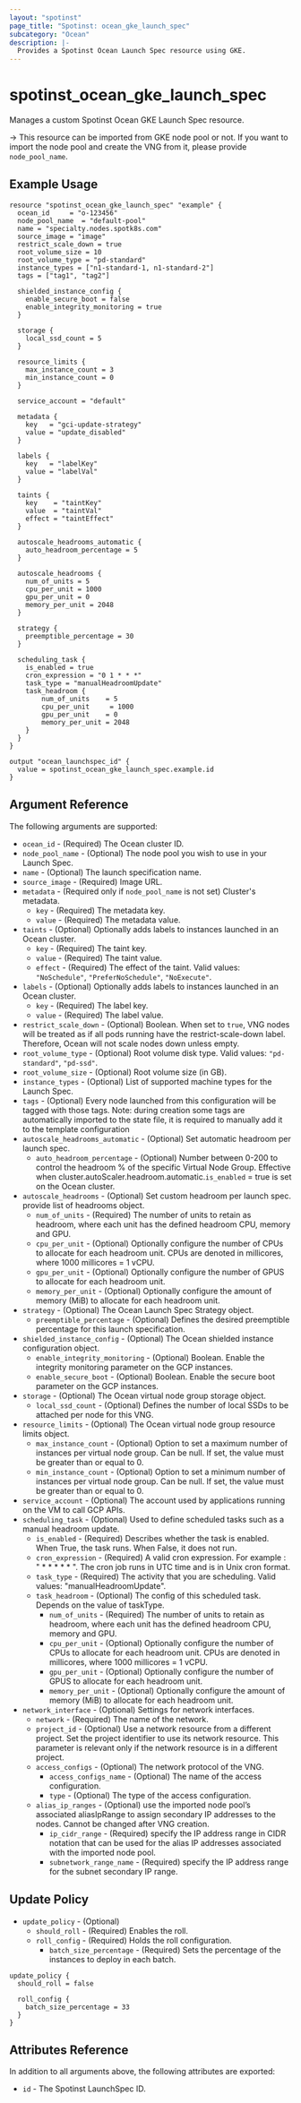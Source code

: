 ```yaml
---
layout: "spotinst"
page_title: "Spotinst: ocean_gke_launch_spec"
subcategory: "Ocean"
description: |-
  Provides a Spotinst Ocean Launch Spec resource using GKE.
---
```


# spotinst\_ocean\_gke\_launch\_spec

Manages a custom Spotinst Ocean GKE Launch Spec resource.

-> This resource can be imported from GKE node pool or not. If you want to import the node pool and create the VNG from it, please provide `node_pool_name`.

## Example Usage

```hcl
resource "spotinst_ocean_gke_launch_spec" "example" {
  ocean_id     = "o-123456"
  node_pool_name  = "default-pool"
  name = "specialty.nodes.spotk8s.com"
  source_image = "image"
  restrict_scale_down = true
  root_volume_size = 10
  root_volume_type = "pd-standard"
  instance_types = ["n1-standard-1, n1-standard-2"]
  tags = ["tag1", "tag2"]
  
  shielded_instance_config {
    enable_secure_boot = false
    enable_integrity_monitoring = true
  }

  storage {
    local_ssd_count = 5
  }

  resource_limits {
    max_instance_count = 3
    min_instance_count = 0
  }
  
  service_account = "default"

  metadata {
    key   = "gci-update-strategy"
    value = "update_disabled"
  }
  
  labels {
    key   = "labelKey"
    value = "labelVal"
  }
  
  taints {
    key    = "taintKey"
    value  = "taintVal"
    effect = "taintEffect"
  }
  
  autoscale_headrooms_automatic {
    auto_headroom_percentage = 5
  }
  
  autoscale_headrooms {
    num_of_units = 5
    cpu_per_unit = 1000
    gpu_per_unit = 0
    memory_per_unit = 2048
  }

  strategy {
    preemptible_percentage = 30
  }
  
  scheduling_task {
    is_enabled = true
    cron_expression = "0 1 * * *"
    task_type = "manualHeadroomUpdate"
    task_headroom {
        num_of_units    = 5
        cpu_per_unit     = 1000
        gpu_per_unit    = 0
        memory_per_unit = 2048
    }
  }
}
```
```
output "ocean_launchspec_id" {
  value = spotinst_ocean_gke_launch_spec.example.id
}
```

## Argument Reference

The following arguments are supported:

* `ocean_id` - (Required) The Ocean cluster ID.
* `node_pool_name` - (Optional) The node pool you wish to use in your Launch Spec.
* `name` - (Optional) The launch specification name.
* `source_image` - (Required) Image URL.
* `metadata` - (Required only if `node_pool_name` is not set) Cluster's metadata.
    * `key` - (Required) The metadata key.
    * `value` - (Required) The metadata value.
* `taints` - (Optional) Optionally adds labels to instances launched in an Ocean cluster.
    * `key` - (Required) The taint key.
    * `value` - (Required) The taint value.
    * `effect` - (Required) The effect of the taint. Valid values: `"NoSchedule"`, `"PreferNoSchedule"`, `"NoExecute"`.
* `labels` - (Optional) Optionally adds labels to instances launched in an Ocean cluster.
    * `key` - (Required) The label key.
    * `value` - (Required) The label value.
* `restrict_scale_down` - (Optional) Boolean. When set to `true`, VNG nodes will be treated as if all pods running have the restrict-scale-down label. Therefore, Ocean will not scale nodes down unless empty.
* `root_volume_type` - (Optional) Root volume disk type. Valid values: `"pd-standard"`, `"pd-ssd"`.
* `root_volume_size` - (Optional) Root volume size (in GB).
* `instance_types` - (Optional) List of supported machine types for the Launch Spec.
* `tags` - (Optional) Every node launched from this configuration will be tagged with those tags. Note: during creation some tags are automatically imported to the state file, it is required to manually add it to the template configuration
* `autoscale_headrooms_automatic` - (Optional) Set automatic headroom per launch spec.
  * `auto_headroom_percentage` - (Optional) Number between 0-200 to control the headroom % of the specific Virtual Node Group. Effective when cluster.autoScaler.headroom.automatic.`is_enabled` = true is set on the Ocean cluster.
* `autoscale_headrooms` - (Optional) Set custom headroom per launch spec. provide list of headrooms object.
    * `num_of_units` - (Required) The number of units to retain as headroom, where each unit has the defined headroom CPU, memory and GPU.
    * `cpu_per_unit` - (Optional) Optionally configure the number of CPUs to allocate for each headroom unit. CPUs are denoted in millicores, where 1000 millicores = 1 vCPU.
    * `gpu_per_unit` - (Optional) Optionally configure the number of GPUS to allocate for each headroom unit.
    * `memory_per_unit` - (Optional) Optionally configure the amount of memory (MiB) to allocate for each headroom unit.
* `strategy` - (Optional) The Ocean Launch Spec Strategy object.
    * `preemptible_percentage` - (Optional) Defines the desired preemptible percentage for this launch specification.
* `shielded_instance_config` - (Optional) The Ocean shielded instance configuration object.
  * `enable_integrity_monitoring` - (Optional) Boolean. Enable the integrity monitoring parameter on the GCP instances.
  * `enable_secure_boot` - (Optional) Boolean. Enable the secure boot parameter on the GCP instances.
* `storage` - (Optional) The Ocean virtual node group storage object.
  * `local_ssd_count` - (Optional) Defines the number of local SSDs to be attached per node for this VNG.
* `resource_limits` - (Optional) The Ocean virtual node group resource limits object.
  * `max_instance_count` - (Optional) Option to set a maximum number of instances per virtual node group. Can be null. If set, the value must be greater than or equal to 0.
  * `min_instance_count` - (Optional) Option to set a minimum number of instances per virtual node group. Can be null. If set, the value must be greater than or equal to 0.
* `service_account` - (Optional) The account used by applications running on the VM to call GCP APIs.
* `scheduling_task` - (Optional) Used to define scheduled tasks such as a manual headroom update.
  * `is_enabled` - (Required) Describes whether the task is enabled. When True, the task runs. When False, it does not run.
  * `cron_expression` - (Required) A valid cron expression. For example : " * * * * * ". The cron job runs in UTC time and is in Unix cron format.
  * `task_type` - (Required) The activity that you are scheduling. Valid values: "manualHeadroomUpdate".
  * `task_headroom` - (Optional) The config of this scheduled task. Depends on the value of taskType.
    * `num_of_units` - (Required) The number of units to retain as headroom, where each unit has the defined headroom CPU, memory and GPU.
    * `cpu_per_unit` - (Optional) Optionally configure the number of CPUs to allocate for each headroom unit. CPUs are denoted in millicores, where 1000 millicores = 1 vCPU.
    * `gpu_per_unit` - (Optional) Optionally configure the number of GPUS to allocate for each headroom unit.
    * `memory_per_unit` - (Optional) Optionally configure the amount of memory (MiB) to allocate for each headroom unit.
* `network_interface` - (Optional) Settings for network interfaces.
  * `network` - (Required) The name of the network.
  * `project_id` - (Optional) Use a network resource from a different project. Set the project identifier to use its network resource. This parameter is relevant only if the network resource is in a different project.
  * `access_configs` - (Optional) The network protocol of the VNG.
    * `access_configs_name` - (Optional) The name of the access configuration.
    * `type` - (Optional) The type of the access configuration.
  * `alias_ip_ranges` - (Optional) use the imported node pool’s associated aliasIpRange to assign secondary IP addresses to the nodes. Cannot be changed after VNG creation.
    * `ip_cidr_range` - (Required) specify the IP address range in CIDR notation that can be used for the alias IP addresses associated with the imported node pool.
    * `subnetwork_range_name` - (Required) specify the IP address range for the subnet secondary IP range.

<a id="update-policy"></a>
## Update Policy

* `update_policy` - (Optional)
  * `should_roll` - (Required) Enables the roll.
  * `roll_config` - (Required) Holds the roll configuration.
    * `batch_size_percentage` - (Required) Sets the percentage of the instances to deploy in each batch.

```hcl
update_policy {
  should_roll = false

  roll_config {
    batch_size_percentage = 33
  }
}
```

## Attributes Reference

In addition to all arguments above, the following attributes are exported:
* `id` - The Spotinst LaunchSpec ID.
